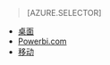 > [AZURE.SELECTOR]
- [桌面](../articles/notification-hubs/notification-hubs-windows-store-dotnet-get-started.md)
- [Powerbi.com](../articles/notification-hubs/notification-hubs-windows-phone-get-started.md)
- [移动](../articles/notification-hubs/notification-hubs-ios-get-started.md)
